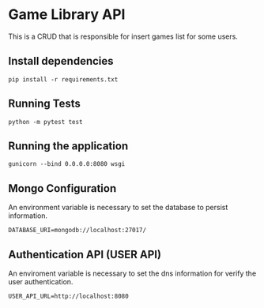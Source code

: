 # Game Library API

This is a CRUD that is responsible for insert games list for some users.

## Install dependencies

`pip install -r requirements.txt`

## Running Tests

`python -m pytest test`

## Running the application

`gunicorn --bind 0.0.0.0:8080 wsgi`

## Mongo Configuration

An environment variable is necessary to set the database to persist information.

`DATABASE_URI=mongodb://localhost:27017/`

## Authentication API (USER API)

An enviroment variable is necessary to set the dns information for verify the user authentication.

`USER_API_URL=http://localhost:8080`